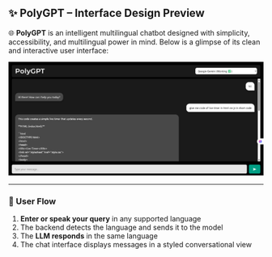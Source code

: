## ✨ PolyGPT – Interface Design Preview

🌐 **PolyGPT** is an intelligent multilingual chatbot designed with simplicity, accessibility, and multilingual power in mind. Below is a glimpse of its clean and interactive user interface:

<p align="center">
  <img src="Screenshot 2025-07-27 163957.png " alt="PolyGPT User Interface" width="800"/>
</p>
 
---

### 💬 User Flow

1. **Enter or speak your query** in any supported language  
2. The backend detects the language and sends it to the model  
3. The **LLM responds** in the same language  
4. The chat interface displays messages in a styled conversational view  
 

